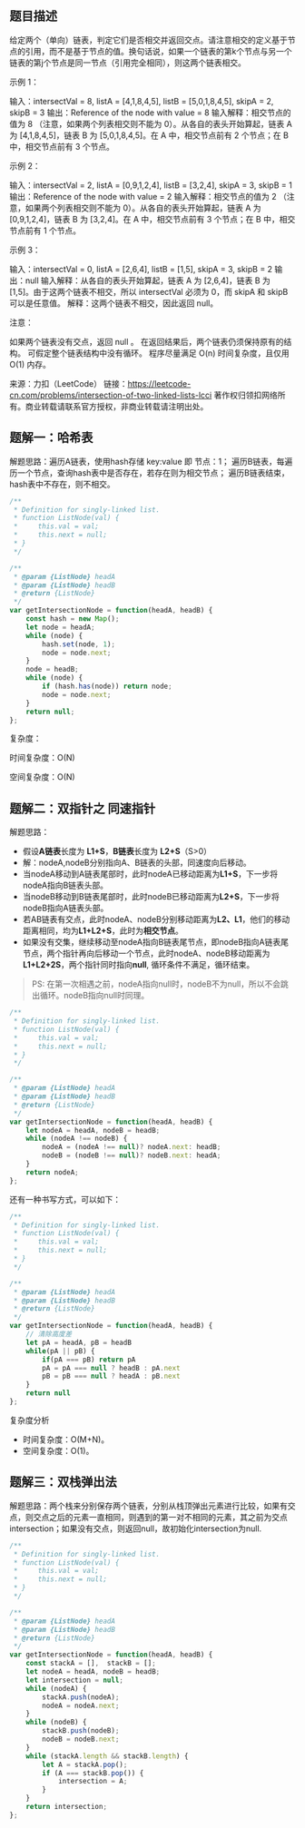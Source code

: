 ## 题目描述

给定两个（单向）链表，判定它们是否相交并返回交点。请注意相交的定义基于节点的引用，而不是基于节点的值。换句话说，如果一个链表的第k个节点与另一个链表的第j个节点是同一节点（引用完全相同），则这两个链表相交。


示例 1：

输入：intersectVal = 8, listA = [4,1,8,4,5], listB = [5,0,1,8,4,5], skipA = 2, skipB = 3
输出：Reference of the node with value = 8
输入解释：相交节点的值为 8 （注意，如果两个列表相交则不能为 0）。从各自的表头开始算起，链表 A 为 [4,1,8,4,5]，链表 B 为 [5,0,1,8,4,5]。在 A 中，相交节点前有 2 个节点；在 B 中，相交节点前有 3 个节点。

示例 2：

输入：intersectVal = 2, listA = [0,9,1,2,4], listB = [3,2,4], skipA = 3, skipB = 1
输出：Reference of the node with value = 2
输入解释：相交节点的值为 2 （注意，如果两个列表相交则不能为 0）。从各自的表头开始算起，链表 A 为 [0,9,1,2,4]，链表 B 为 [3,2,4]。在 A 中，相交节点前有 3 个节点；在 B 中，相交节点前有 1 个节点。

示例 3：

输入：intersectVal = 0, listA = [2,6,4], listB = [1,5], skipA = 3, skipB = 2
输出：null
输入解释：从各自的表头开始算起，链表 A 为 [2,6,4]，链表 B 为 [1,5]。由于这两个链表不相交，所以 intersectVal 必须为 0，而 skipA 和 skipB 可以是任意值。
解释：这两个链表不相交，因此返回 null。

注意：

如果两个链表没有交点，返回 null 。
在返回结果后，两个链表仍须保持原有的结构。
可假定整个链表结构中没有循环。
程序尽量满足 O(n) 时间复杂度，且仅用 O(1) 内存。


来源：力扣（LeetCode）
链接：https://leetcode-cn.com/problems/intersection-of-two-linked-lists-lcci
著作权归领扣网络所有。商业转载请联系官方授权，非商业转载请注明出处。

## 题解一：哈希表

解题思路：遍历A链表，使用hash存储 key:value 即 节点：1；
遍历B链表，每遍历一个节点，查询hash表中是否存在，若存在则为相交节点；
遍历B链表结束，hash表中不存在，则不相交。

```js
/**
 * Definition for singly-linked list.
 * function ListNode(val) {
 *     this.val = val;
 *     this.next = null;
 * }
 */

/**
 * @param {ListNode} headA
 * @param {ListNode} headB
 * @return {ListNode}
 */
var getIntersectionNode = function(headA, headB) {
    const hash = new Map();
    let node = headA;
    while (node) {
        hash.set(node, 1);
        node = node.next;
    }
    node = headB;
    while (node) {
        if (hash.has(node)) return node;
        node = node.next;
    }
    return null;
};
```

复杂度：

时间复杂度：O(N)

空间复杂度：O(N)

## 题解二：双指针之 同速指针

解题思路：

- 假设**A链表**长度为 **L1+S**，**B链表**长度为 **L2+S**（S>0）
- 解：nodeA,nodeB分别指向A、B链表的头部，同速度向后移动。
- 当nodeA移动到A链表尾部时，此时nodeA已移动距离为**L1+S**，下一步将nodeA指向B链表头部。
- 当nodeB移动到B链表尾部时，此时nodeB已移动距离为**L2+S**，下一步将nodeB指向A链表头部。
- 若AB链表有交点，此时nodeA、nodeB分别移动距离为**L2、L1**，他们的移动距离相同，均为**L1+L2+S**，此时为**相交节点**。
- 如果没有交集，继续移动至nodeA指向B链表尾节点，即nodeB指向A链表尾节点，两个指针再向后移动一个节点，此时nodeA、nodeB移动距离为**L1+L2+2S**，两个指针同时指向**null**, 循环条件不满足，循环结束。

> PS: 在第一次相遇之前，nodeA指向null时，nodeB不为null，所以不会跳出循环。nodeB指向null时同理。

```js
/**
 * Definition for singly-linked list.
 * function ListNode(val) {
 *     this.val = val;
 *     this.next = null;
 * }
 */

/**
 * @param {ListNode} headA
 * @param {ListNode} headB
 * @return {ListNode}
 */
var getIntersectionNode = function(headA, headB) {
    let nodeA = headA, nodeB = headB;
    while (nodeA !== nodeB) {
        nodeA = (nodeA !== null)? nodeA.next: headB;
        nodeB = (nodeB !== null)? nodeB.next: headA;
    }
    return nodeA;
};
```

还有一种书写方式，可以如下：

```js
/**
 * Definition for singly-linked list.
 * function ListNode(val) {
 *     this.val = val;
 *     this.next = null;
 * }
 */

/**
 * @param {ListNode} headA
 * @param {ListNode} headB
 * @return {ListNode}
 */
var getIntersectionNode = function(headA, headB) {
    // 清除高度差
    let pA = headA, pB = headB
    while(pA || pB) {
        if(pA === pB) return pA
        pA = pA === null ? headB : pA.next
        pB = pB === null ? headA : pB.next
    }
    return null
};
```

复杂度分析

- 时间复杂度：O(M+N)。
- 空间复杂度：O(1)。

## 题解三：双栈弹出法

解题思路：两个栈来分别保存两个链表，分别从栈顶弹出元素进行比较，如果有交点，则交点之后的元素一直相同，则遇到的第一对不相同的元素，其之前为交点intersection；如果没有交点，则返回null，故初始化intersection为null.

```js
/**
 * Definition for singly-linked list.
 * function ListNode(val) {
 *     this.val = val;
 *     this.next = null;
 * }
 */

/**
 * @param {ListNode} headA
 * @param {ListNode} headB
 * @return {ListNode}
 */
var getIntersectionNode = function(headA, headB) {
    const stackA = [],  stackB = [];
    let nodeA = headA, nodeB = headB;
    let intersection = null;
    while (nodeA) {
        stackA.push(nodeA);
        nodeA = nodeA.next;
    }
    while (nodeB) {
        stackB.push(nodeB);
        nodeB = nodeB.next;
    }
    while (stackA.length && stackB.length) {
        let A = stackA.pop();
        if (A === stackB.pop()) {
            intersection = A;
        }
    }
    return intersection;
};
```
